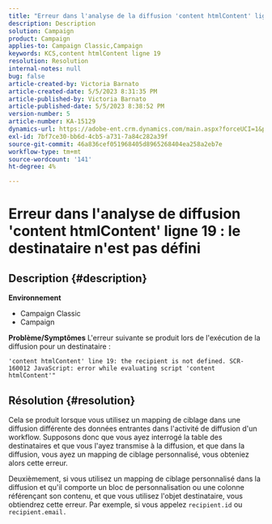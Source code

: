 ```yaml
---
title: "Erreur dans l'analyse de la diffusion 'content htmlContent' ligne 19 : le destinataire n'est pas défini"
description: Description
solution: Campaign
product: Campaign
applies-to: Campaign Classic,Campaign
keywords: KCS,content htmlContent ligne 19
resolution: Resolution
internal-notes: null
bug: false
article-created-by: Victoria Barnato
article-created-date: 5/5/2023 8:31:35 PM
article-published-by: Victoria Barnato
article-published-date: 5/5/2023 8:38:52 PM
version-number: 5
article-number: KA-15129
dynamics-url: https://adobe-ent.crm.dynamics.com/main.aspx?forceUCI=1&pagetype=entityrecord&etn=knowledgearticle&id=0bfdd9cf-83eb-ed11-a7c6-6045bd0065f9
exl-id: 7bf7ce30-bb6d-4cb5-a731-7a84c282a39f
source-git-commit: 46a836cef051968405d8965268404ea258a2eb7e
workflow-type: tm+mt
source-wordcount: '141'
ht-degree: 4%

---
```


# Erreur dans l&#39;analyse de diffusion &#39;content htmlContent&#39; ligne 19 : le destinataire n&#39;est pas défini

## Description {#description}

<b>Environnement</b>
- Campaign Classic
- Campaign


<b>Problème/Symptômes</b>
L&#39;erreur suivante se produit lors de l&#39;exécution de la diffusion pour un destinataire :

`'content htmlContent' line 19: the recipient is not defined. SCR-160012 JavaScript: error while evaluating script 'content htmlContent'"`


## Résolution {#resolution}


Cela se produit lorsque vous utilisez un mapping de ciblage dans une diffusion différente des données entrantes dans l&#39;activité de diffusion d&#39;un workflow. Supposons donc que vous ayez interrogé la table des destinataires et que vous l&#39;ayez transmise à la diffusion, et que dans la diffusion, vous ayez un mapping de ciblage personnalisé, vous obteniez alors cette erreur.

Deuxièmement, si vous utilisez un mapping de ciblage personnalisé dans la diffusion et qu&#39;il comporte un bloc de personnalisation ou une colonne référençant son contenu, et que vous utilisez l&#39;objet destinataire, vous obtiendrez cette erreur. Par exemple, si vous appelez `recipient.id` ou `recipient.email.`
